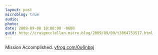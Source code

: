 ```yaml
---
layout: post
microblog: true
audio: 
photo: 
date: 2009-09-08 18:00:00 -0600
guid: http://craigmcclellan.micro.blog/2009/09/09/t3864753517.html
---
```

Mission Accomplished.  [yfrog.com/0u6nbpj](http://yfrog.com/0u6nbpj)
